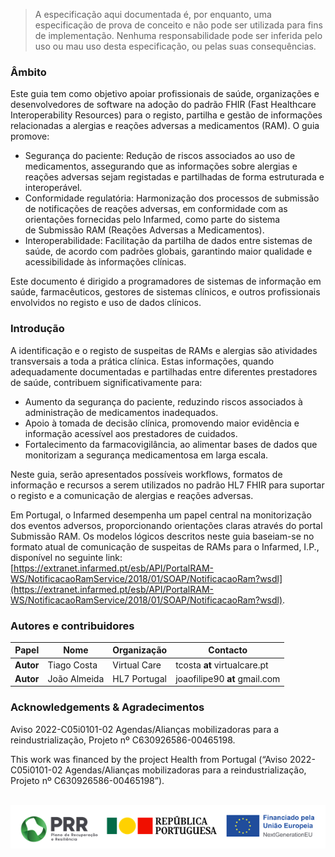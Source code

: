   <blockquote class="stu-note">
    <p>A especificação aqui documentada é, por enquanto, uma especificação de prova de conceito e não pode ser utilizada para fins de implementação.
Nenhuma responsabilidade pode ser inferida pelo uso ou mau uso desta especificação, ou pelas suas consequências.</p>
  </blockquote>


### Âmbito

Este guia tem como objetivo apoiar profissionais de saúde, organizações e
desenvolvedores de software na adoção do padrão FHIR (Fast Healthcare
Interoperability Resources) para o registo, partilha e gestão de informações
relacionadas a alergias e reações adversas a medicamentos (RAM).
O guia promove:
* Segurança do paciente: Redução de riscos associados ao uso de medicamentos, assegurando que as informações sobre alergias e reações adversas sejam registadas e partilhadas de forma estruturada e interoperável.
* Conformidade regulatória: Harmonização dos processos de submissão de notificações de reações adversas, em conformidade com as orientações fornecidas pelo Infarmed, como parte do sistema de Submissão RAM (Reações Adversas a Medicamentos).
* Interoperabilidade: Facilitação da partilha de dados entre sistemas de saúde, de acordo com padrões globais, garantindo maior qualidade e acessibilidade às informações clínicas.

Este documento é dirigido a programadores de sistemas de informação em saúde, farmacêuticos, gestores de sistemas clínicos, e outros profissionais envolvidos no registo e uso de dados clínicos.


### Introdução

A identificação e o registo de suspeitas de RAMs e alergias são atividades
transversais a toda a prática clínica. Estas informações, quando
adequadamente documentadas e partilhadas entre diferentes prestadores de
saúde, contribuem significativamente para:

* Aumento da segurança do paciente, reduzindo riscos associados à administração de medicamentos inadequados.
* Apoio à tomada de decisão clínica, promovendo maior evidência e informação acessível aos prestadores de cuidados.
* Fortalecimento da farmacovigilância, ao alimentar bases de dados que monitorizam a segurança medicamentosa em larga escala.

Neste guia, serão apresentados possíveis workflows, formatos de informação e recursos a serem utilizados no padrão HL7 FHIR para suportar o registo e a comunicação de alergias e reações adversas.

Em Portugal, o Infarmed desempenha um papel central na monitorização dos eventos adversos, proporcionando orientações claras através do portal Submissão RAM. Os modelos lógicos descritos neste guia baseiam-se no formato atual de comunicação de suspeitas de RAMs para o Infarmed, I.P., disponível no seguinte link: [https://extranet.infarmed.pt/esb/API/PortalRAM-WS/NotificacaoRamService/2018/01/SOAP/NotificacaoRam?wsdl](https://extranet.infarmed.pt/esb/API/PortalRAM-WS/NotificacaoRamService/2018/01/SOAP/NotificacaoRam?wsdl).


### Autores e contribuidores

| Papel  | Nome | Organização | Contacto |
| --- | --- | --- | --- |
| **Autor** | Tiago Costa | Virtual Care | tcosta __at__ virtualcare.pt |
| **Autor** | João Almeida |  HL7 Portugal | joaofilipe90 __at__ gmail.com |


### Acknowledgements & Agradecimentos

Aviso 2022-C05i0101-02 Agendas/Alianças mobilizadoras para a reindustrialização,  Projeto nº C630926586-00465198. 

This work was financed by the project Health from Portugal (“Aviso 2022-C05i0101-02 Agendas/Alianças mobilizadoras para a reindustrialização,  Projeto nº C630926586-00465198”). 

<br>
<img src="funding.png" alt="An overview of access to resources"/>
<br clear="all"/>